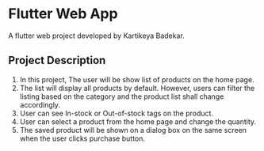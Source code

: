 # Flutter Web App 

A flutter web project developed by Kartikeya Badekar. 


## Project Description

1. In this project, The user will be show list of products on the home page. 
2. The list will display all products by default. However, users can filter the listing based on the category and the product list shall change accordingly.
3. User can see In-stock or Out-of-stock tags on the product.
4. User can select a product from the home page and change the quantity. 
5. The saved product will be shown on a dialog box on the same screen when the user clicks purchase button. 

